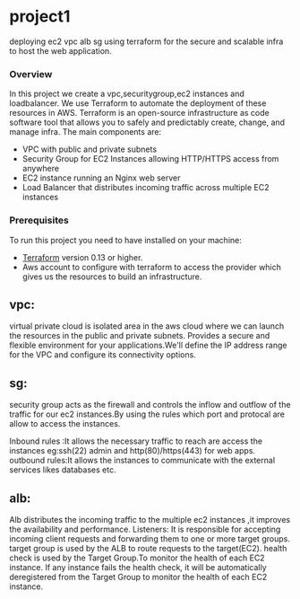 # project1
deploying ec2 vpc alb sg using terraform for the secure and scalable infra to host the web application.
### Overview ###
In this project we create a vpc,securitygroup,ec2 instances and loadbalancer.
We use Terraform to automate the deployment of these resources in AWS. 
Terraform is an open-source infrastructure as code software tool that allows you to safely and predictably create, change, and manage infra.
The main components are:
- VPC with public and private subnets
- Security Group for EC2 Instances allowing HTTP/HTTPS access from anywhere
- EC2 instance running an Nginx web server
- Load Balancer that distributes incoming traffic across multiple EC2 instances

### Prerequisites ###
To run this project you need to have installed on your machine:
- [Terraform](https://www.terraform.io/downloads) version 0.13 or higher.
- Aws account to configure with terraform to access the provider which gives us the resources to build an infrastructure.
## vpc:
virtual private cloud is isolated area in the aws cloud where we can launch the resources in the public and private subnets.
Provides a secure and flexible environment for your applications.We'll define the IP address range for the VPC and configure its connectivity options.

## sg:
security group acts as the firewall and controls the inflow and outflow of the traffic for our ec2 instances.By using the rules   which port and protocal are allow to access the instances.

Inbound rules :It allows the necessary traffic to reach are access the instances eg:ssh(22) admin and http(80)/https(443) for web apps.
outbound rules:It allows the instances to communicate with the external services likes databases etc.

## alb:
Alb distributes the incoming traffic to the multiple ec2 instances ,it improves the availability and performance.
Listeners: It is responsible for accepting incoming client requests and forwarding them to one or more target groups.
target group is used by the ALB to route requests to the target(EC2).
health check is used by the Target Group.To monitor the health of each EC2 instance. If any instance fails the health check, it will be automatically deregistered from the Target Group to monitor the health of each EC2 instance.